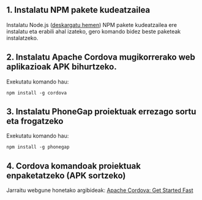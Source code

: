 ## 1. Instalatu **NPM** pakete kudeatzailea

Instalatu Node.js ([deskargatu hemen](https://nodejs.org/es/)) NPM pakete kudeatzailea ere instalatu eta erabili ahal izateko, gero komando bidez beste paketeak instalatzeko.

## 2. Instalatu **Apache Cordova** mugikorrerako web aplikazioak APK bihurtzeko.

Exekutatu komando hau:
````
npm install -g cordova
````

## 3. Instalatu **PhoneGap** proiektuak errezago sortu eta frogatzeko

Exekutatu komando hau:
````
npm install -g phonegap
````

## 4. **Cordova** komandoak proiektuak enpaketatzeko (APK sortzeko)

Jarraitu webgune honetako argibideak: [Apache Cordova: Get Started Fast](https://cordova.apache.org/#getstarted)

